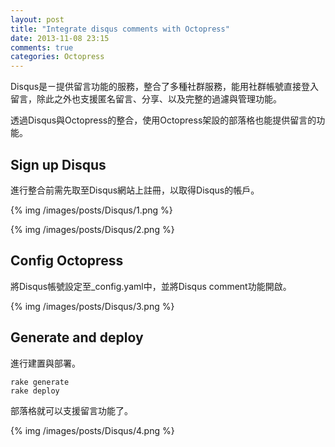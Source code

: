 ```yaml
---
layout: post
title: "Integrate disqus comments with Octopress"
date: 2013-11-08 23:15
comments: true
categories: Octopress 
---
```


Disqus是ㄧ提供留言功能的服務，整合了多種社群服務，能用社群帳號直接登入留言，除此之外也支援匿名留言、分享、以及完整的過濾與管理功能。

透過Disqus與Octopress的整合，使用Octopress架設的部落格也能提供留言的功能。 
  
Sign up Disqus
----------------
進行整合前需先取至Disqus網站上註冊，以取得Disqus的帳戶。 

{% img /images/posts/Disqus/1.png %}

{% img /images/posts/Disqus/2.png %}

Config Octopress
------------------
將Disqus帳號設定至_config.yaml中，並將Disqus comment功能開啟。 

{% img /images/posts/Disqus/3.png %}

Generate and deploy
---------------------
進行建置與部署。  
 
    rake generate
    rake deploy

部落格就可以支援留言功能了。 

{% img /images/posts/Disqus/4.png %}
